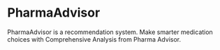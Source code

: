 # PharmaAdvisor
PharmaAdvisor is a recommendation system. Make smarter medication choices with Comprehensive Analysis from Pharma Advisor.
